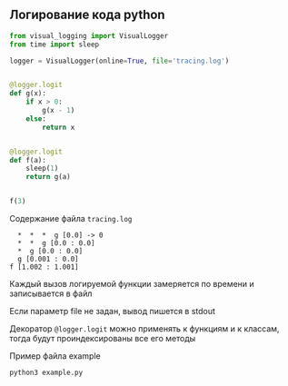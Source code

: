 ## Логирование кода python

```python
from visual_logging import VisualLogger
from time import sleep

logger = VisualLogger(online=True, file='tracing.log')


@logger.logit
def g(x):
    if x > 0:
        g(x - 1)
    else:
        return x


@logger.logit
def f(a):
    sleep(1)
    return g(a)


f(3)

```
Содержание файла `tracing.log`
```log
  *  *  *  g [0.0] -> 0
  *  *  g [0.0 : 0.0]
  *  g [0.0 : 0.0]
  g [0.001 : 0.0]
f [1.002 : 1.001]
```
Каждый вызов логируемой функции замеряется по времени и записывается в файл

Если параметр file не задан, вывод пишется в stdout

Декоратор `@logger.logit` можно применять к функциям и к классам, тогда будут 
проиндексированы все его методы

Пример файла example
```
python3 example.py
```